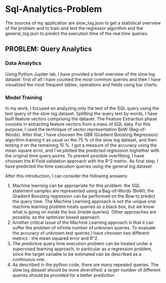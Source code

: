 # Sql-Analytics-Problem

The sources of my application are slow_log.json to get a statistical overview of the problem and to train and test the regressor algorithm and the general_log.json to predict the execution time of the real time queries.

## PROBLEM: Query Analytics

### Data Analytics

Using Python Jupiter lab, I have provided a brief overview of the slow log dataset: first of all I have counted the most common queries and then I have visualized the most frequent tables, operations and fields using bar charts.

### Model Training

In my work, I focused on analyzing only the text of the SQL query using the text query of the slow log dataset. Splitting the query text by words, I have built feature vectors comprising the dataset. The Feature Extraction phase consists in extracting feature vectors from a mass of SQL data. For this purpose, I used the technique of vector representation BoW (Bag-of-Words). After that, I have choosen the GBR (Gradient Boosting Regression) algorithm training it as usual on the 75 % of the slow log dataset, and then testing it on the remaining 15 %. I got a measure of the accuracy using the mean square error, and I've plotted the predicted regression toghether with the original time query points. To prevent possible overfitting, I have choosen the K-Fold validation approach with the R^2 metric. As final step, I have predicted the time execution queries using the general log dataset.

After this introduction, I can consider the following answers:
1.	Machine learning can be appropriate for this problem: the SQL statement samples are represented using a Bag-of-Words (BoW); the Gradient Boosting regression can be performed on the Bow to predict the query time. The Machine Learning approach is not the unique one: machine learning problem treats queries as a black box, but we know what is going on inside the box (inside queries). Other approaches are possible, as the optimizer based approach.
2.	Another critical issue of the Machine Learning approach is that it can suffer the problem of infinite number of unknown queries. To evaluate the accuracy of unknown test queries I have choosen two different metrics : the mean squared error and R^2.   
3.	The predictive query time execution problem can be treated under a supervised learning approach, in particular as a regression problem, since the target variable to be estimated can be described as a continuous one. 
4.	As described in the python code, there are many repeated queries. The slow log dataset should be more diversified: a larger number of different queries should be provided for a better prediction. 
